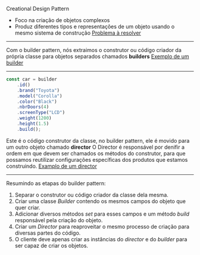 Creational Design Pattern
- Foco na criação de objetos complexos
- Produz diferentes tipos e representações de um objeto usando o mesmo sistema de construção
[Problema à resolver](./example_1.mjs)


---------------------------------------------------------------------------------------------------------------------------------------------------------------


Com o builder pattern, nós extraimos o construtor ou código criador da própria classe para objetos separados chamados **builders**
[Exemplo de um builder](./example_2.mjs)


---------------------------------------------------------------------------------------------------------------------------------------------------------------



```js
const car = builder
    .id()
    .brand("Toyota")
    .model("Corolla")
    .color("Black")
    .nbrDoors(4)
    .screenType("LCD")
    .weight(1200)
    .height(1.5)
    .build();
```
Este é o código construtor da classe, no builder pattern, ele é movido para um outro objeto chamado **director**
O Director é responsável por denifir a ordem em que devem ser chamados os métodos do construtor, para que possamos
reutilizar configurações específicas dos produtos que estamos construindo.
[Examplo de um director](./example_3.mjs)


---------------------------------------------------------------------------------------------------------------------------------------------------------------


Resumindo as etapas do builder pattern:
1. Separar o construtor ou código criador da classe dela mesma.
2. Criar uma classe *Builder* contendo os mesmos campos do objeto que quer criar.
3. Adicionar diversos métodos *set* para esses campos e um método *build* responsável pela criação do objeto.
4. Criar um *Director* para reaproveitar o mesmo processo de criação para diversas partes do código.
5. O cliente deve apenas criar as instâncias do *director* e do *builder* para ser capaz de criar os objetos.